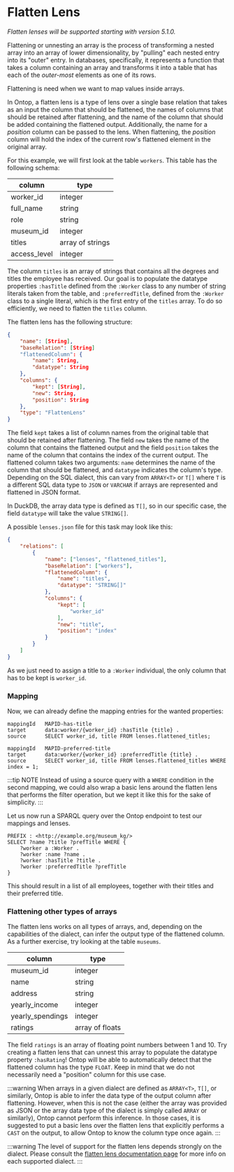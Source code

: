 # Flatten Lens
*Flatten lenses will be supported starting with version 5.1.0.*

Flattening or unnesting an array is the process of transforming a nested array into an array of lower dimensionality, by "pulling" each nested entry into its "outer" entry. In databases, specifically, it represents a function that takes a column containing an array and transforms it into a table that has each of the *outer-most* elements as one of its rows.

Flattening is need when we want to map values inside arrays.

In Ontop, a flatten lens is a type of lens over a single base relation that takes as an input the column that should be flattened, the names of columns that should be retained after flattening, and the name of the column that should be added containing the flattened output. Additionally, the name for a *position* column can be passed to the lens. When flattening, the *position* column will hold the index of the current row's flattened element in the original array.

For this example, we will first look at the table `workers`. This table has the following schema:

column | type |
----- | ------- |
worker_id | integer
full_name | string
role | string
museum_id | integer
titles | array of strings
access_level | integer

The column `titles` is an array of strings that contains all the degrees and titles the employee has received. Our goal is to populate the datatype properties `:hasTitle` defined from the `:Worker` class to any number of string literals taken from the table, and `:preferredTitle`, defined from the `:Worker` class to a single literal, which is the first entry of the `titles` array. To do so efficiently, we need to flatten the `titles` column.

The flatten lens has the following structure:
```json
{
    "name": [String],
    "baseRelation": [String]
    "flattenedColumn": {
        "name": String,
        "datatype": String
    },
    "columns": {
        "kept": [String],
        "new": String,
        "position": String
    },
    "type": "FlattenLens"
}
```

The field `kept` takes a list of column names from the original table that should be retained after flattening. The field `new` takes the name of the column that contains the flattened output and the field `position` takes the name of the column that contains the index of the current output. The flattened column takes two arguments: `name` determines the name of the column that should be flattened, and `datatype` indicates the column's type. Depending on the SQL dialect, this can vary from `ARRAY<T>` or `T[]` where `T` is a different SQL data type to `JSON` or `VARCHAR` if arrays are represented and flattened in JSON format.

In DuckDB, the array data type is defined as `T[]`, so in our specific case, the field `datatype` will take the value `STRING[]`.

A possible `lenses.json` file for this task may look like this:

```json
{
    "relations": [
        {
            "name": ["lenses", "flattened_titles"],
            "baseRelation": ["workers"],
            "flattenedColumn": {
                "name": "titles",
                "datatype": "STRING[]"
            },
            "columns": {
                "kept": [
                    "worker_id"
                ],
                "new": "title",
                "position": "index"
            }
        }
    ]
}
```

As we just need to assign a title to a `:Worker` individual, the only column that has to be kept is `worker_id`.

### Mapping

Now, we can already define the mapping entries for the wanted properties:

```obda
mappingId	MAPID-has-title
target		data:worker/{worker_id} :hasTitle {title} .
source		SELECT worker_id, title FROM lenses.flattened_titles;

mappingId	MAPID-preferred-title
target		data:worker/{worker_id} :preferredTitle {title} .
source		SELECT worker_id, title FROM lenses.flattened_titles WHERE index = 1;
```

:::tip NOTE
Instead of using a source query with a `WHERE` condition in the second mapping, we could also wrap a basic lens around the flatten lens that performs the filter operation, but we kept it like this for the sake of simplicity.
:::

Let us now run a SPARQL query over the Ontop endpoint to test our mappings and lenses.

```SPARQL
PREFIX : <http://example.org/museum_kg/>
SELECT ?name ?title ?prefTitle WHERE {
    ?worker a :Worker .
    ?worker :name ?name .
    ?worker :hasTitle ?title .
    ?worker :preferredTitle ?prefTitle
}
```

This should result in a list of all employees, together with their titles and their preferred title.

### Flattening other types of arrays

The flatten lens works on all types of arrays, and, depending on the capabilities of the dialect, can infer the output type of the flattened column. As a further exercise, try looking at the table `museums`.

column | type |
----- | ------- |
museum_id | integer
name | string
address | string
yearly_income | integer
yearly_spendings | integer
ratings | array of floats

The field `ratings` is an array of floating point numbers between 1 and 10. Try creating a flatten lens that can unnest this array to populate the datatype property `:hasRating`! Ontop will be able to automatically detect that the flattened column has the type `FLOAT`. Keep in mind that we do not necessarily need a "position" column for this use case.

:::warning
When arrays in a given dialect are defined as `ARRAY<T>`, `T[]`, or similarly, Ontop is able to infer the data type of the output column after flattening. However, when this is not the case (either the array was provided as JSON or the array data type of the dialect is simply called `ARRAY` or similarly), Ontop cannot perform this inference. In those cases, it is suggested to put a basic lens over the flatten lens that explicitly performs a `CAST` on the output, to allow Ontop to know the column type once again.
:::

:::warning
The level of support for the flatten lens depends strongly on the dialect. Please consult the [flatten lens documentation page](../../guide/advanced/lenses.md) for more info on each supported dialect.
:::
